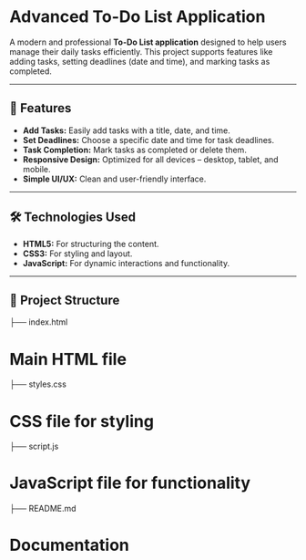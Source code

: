 # Advanced To-Do List Application

A modern and professional **To-Do List application** designed to help users manage their daily tasks efficiently. This project supports features like adding tasks, setting deadlines (date and time), and marking tasks as completed.

---

## 🚀 Features

- **Add Tasks:** Easily add tasks with a title, date, and time.
- **Set Deadlines:** Choose a specific date and time for task deadlines.
- **Task Completion:** Mark tasks as completed or delete them.
- **Responsive Design:** Optimized for all devices – desktop, tablet, and mobile.
- **Simple UI/UX:** Clean and user-friendly interface.

---

## 🛠️ Technologies Used

- **HTML5:** For structuring the content.
- **CSS3:** For styling and layout.
- **JavaScript:** For dynamic interactions and functionality.

---

## 📂 Project Structure
├── index.html
# Main HTML file
├── styles.css
# CSS file for styling 
├── script.js
# JavaScript file for functionality 
├── README.md 
# Documentation

